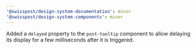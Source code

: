 ```yaml
---
'@swisspost/design-system-documentation': minor
'@swisspost/design-system-components': minor
---
```


Added a `delayed` property to the `post-tooltip` component to allow delaying its display for a few milliseconds after it is triggered.
